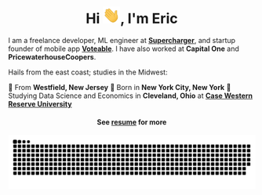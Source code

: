 
<div align="center">
    <h1 align="center">Hi <img width="35" src="https://github.com/1999AZZAR/1999AZZAR/blob/main/resources/img/waving.gif">, I'm Eric</h1>
</div>

<!-- New non-centered paragraph -->
<p>I am a freelance developer, ML engineer at <a href="https://www.supercharge.work/" target="_blank"><strong>Supercharger</strong></a>, and startup founder of mobile app <a href="https://www.voteable.us/" target="_blank"><strong>Voteable</strong></a>. I have also worked at <strong>Capital One</strong> and <strong>PricewaterhouseCoopers</strong>.

Hails from the east coast; studies in the Midwest:

:house_with_garden: From <strong>Westfield, New Jersey</strong>
:city_sunset: Born in <strong>New York City, New York</strong> 
:school: Studying Data Science and Economics in <strong>Cleveland, Ohio</strong> at <a href="https://case.edu/" target="_blank"><strong>Case Western Reserve University</strong></a>
</p>
<h4 align="center">See <a href="https://github.com/ericelizes1/ericelizes1/blob/main/Eric%20Elizes%20_%20Resume.pdf" target="_blank">resume</a> for more</h4>
<div align="center">
    <a href="https://1999azzar.github.io/1999AZZAR/">
        <img src="https://github.com/1999AZZAR/1999AZZAR/blob/main/resources/img/grid-snake.svg" alt="snake" />
    </a>
</div>
